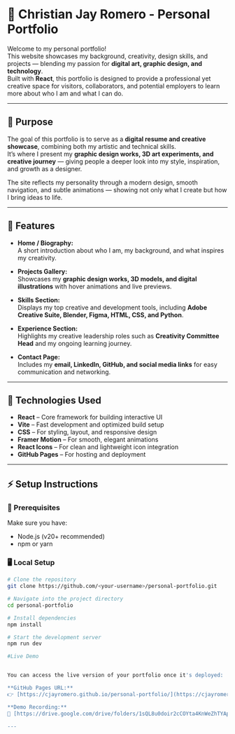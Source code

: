 # 🎨 Christian Jay Romero - Personal Portfolio

Welcome to my personal portfolio!  
This website showcases my background, creativity, design skills, and projects — blending my passion for **digital art, graphic design, and technology**.  
Built with **React**, this portfolio is designed to provide a professional yet creative space for visitors, collaborators, and potential employers to learn more about who I am and what I can do.

---

## 🎯 Purpose
The goal of this portfolio is to serve as a **digital resume and creative showcase**, combining both my artistic and technical skills.  
It’s where I present my **graphic design works, 3D art experiments, and creative journey** — giving people a deeper look into my style, inspiration, and growth as a designer.  

The site reflects my personality through a modern design, smooth navigation, and subtle animations — showing not only what I create but how I bring ideas to life.

---

## 🚀 Features

- **Home / Biography:**  
  A short introduction about who I am, my background, and what inspires my creativity.

- **Projects Gallery:**  
  Showcases my **graphic design works, 3D models, and digital illustrations** with hover animations and live previews.

- **Skills Section:**  
  Displays my top creative and development tools, including **Adobe Creative Suite, Blender, Figma, HTML, CSS, and Python**.

- **Experience Section:**  
  Highlights my creative leadership roles such as **Creativity Committee Head** and my ongoing learning journey.

- **Contact Page:**  
  Includes my **email, LinkedIn, GitHub, and social media links** for easy communication and networking.

---

## 🧰 Technologies Used

- **React** – Core framework for building interactive UI  
- **Vite** – Fast development and optimized build setup  
- **CSS** – For styling, layout, and responsive design  
- **Framer Motion** – For smooth, elegant animations  
- **React Icons** – For clean and lightweight icon integration  
- **GitHub Pages** – For hosting and deployment  

---

## ⚡ Setup Instructions

### 🧩 Prerequisites
Make sure you have:
- Node.js (v20+ recommended)
- npm or yarn

### 🖥 Local Setup

```bash
# Clone the repository
git clone https://github.com/<your-username>/personal-portfolio.git

# Navigate into the project directory
cd personal-portfolio

# Install dependencies
npm install

# Start the development server
npm run dev

#Live Demo


You can access the live version of your portfolio once it's deployed:

**GitHub Pages URL:**  
👉 [https://cjayromero.github.io/personal-portfolio/](https://cjayromero.github.io/personal-portfolio/)

**Demo Recording:**  
🎥 [https://drive.google.com/drive/folders/1sQL8u0doir2cCOYta4KnWeZhTYApl1Pp?usp=sharing](https://drive.google.com/drive/folders/1sQL8u0doir2cCOYta4KnWeZhTYApl1Pp?usp=sharing)

---
